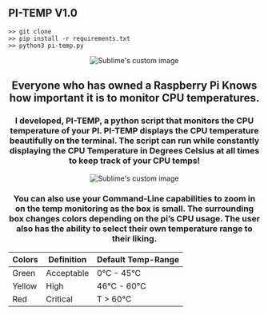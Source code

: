 ## PI-TEMP V1.0
    >> git clone
    >> pip install -r requirements.txt
    >> python3 pi-temp.py
<p align="center">
  <img src="https://github.com/Mstrmind-Hack/PI-TEMP/assets/104036615/ca1a6824-309b-4354-b837-f4cd4ec89ea1" alt="Sublime's custom image"/>
</p>

<h2 align="center">Everyone who has owned a Raspberry Pi Knows how important it is to monitor CPU temperatures.</h2>


<h3 align="center">I developed, PI-TEMP, a python script that monitors the CPU temperature of your PI. PI-TEMP displays the CPU temperature beautifully on the terminal. The script can run while constantly displaying the CPU Temperature in Degrees Celsius at all times to keep track of your CPU temps!</h3>


<p align="center">
  <img src="https://github.com/Mstrmind-Hack/PI-TEMP/assets/104036615/24c85559-9c59-46c0-a3a4-c49e6450d5cf" alt="Sublime's custom image"/>
</p>


<h3 align="center">You can also use your Command-Line capabilities to zoom in on the temp monitoring as the box is small.
The surrounding box changes colors depending on the pi’s CPU usage.
The user also has the ability to select their own temperature range to their liking.</h3>

| Colors |Definition |Default Temp-Range |
| --- | --- | ---|
| Green |Acceptable |0°C - 45°C  |
| Yellow |High|46°C - 60°C |
| Red |Critical  |T > 60°C   |


